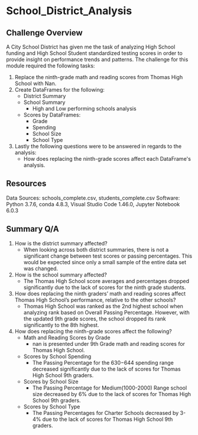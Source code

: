 # School_District_Analysis

## Challenge Overview
A City School District has given me the task of analyzing High School funding and High School Student standardized testing scores in order to provide insight on performance trends and patterns. The challenge for this module required the following tasks:

1. Replace the ninth-grade math and reading scores from Thomas High School with Nan.
2. Create DataFrames for the following:
    - District Summary
    - School Summary
      - High and Low performing schools analysis
    - Scores by DataFrames:
      - Grade
      - Spending
      - School Size
      - School Type
3. Lastly the following questions were to be answered in regards to the analysis:
     - How does replacing the ninth-grade scores affect each DataFrame's analysis.

## Resources
Data Sources: schools_complete.csv, students_complete.csv
Software: Python 3.7.6, conda 4.8.3, Visual Studio Code 1.46.0, Jupyter Notebook 6.0.3

## Summary Q/A
1. How is the district summary affected?
    - When looking across both district summaries, there is not a significant change between test scores or passing percentages. This would be expected since only a small sample of the entire data set was changed.
2. How is the school summary affected?
    - The Thomas High School score averages and percentages dropped significantly due to the lack of scores for the ninth grade students.
3. How does replacing the ninth graders’ math and reading scores affect Thomas High School’s performance, relative to the other schools?
    - Thomas High School was ranked as the 2nd highest school when analyzing rank based on Overall Passing Percentage. However, with the updated 9th grade scores, the school dropped its rank significantly to the 8th highest.
4. How does replacing the ninth-grade scores affect the following?
    - Math and Reading Scores by Grade
      - nan is presented under 9th Grade math and reading scores for Thomas High School.
    - Scores by School Spending
      - The Passing Percentage for the $630-$644 spending range decreased significantly due to the lack of scores for Thomas High School 9th graders.
    - Scores by School Size
      - The Passing Percentage for Medium(1000-2000) Range school size decreased by 6% due to the lack of scores for Thomas High School 9th graders.
    - Scores by School Type
      - The Passing Percentages for Charter Schools decreased by 3-4% due to the lack of scores for Thomas High School 9th graders.
